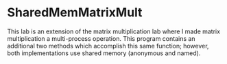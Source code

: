 # SharedMemMatrixMult
This lab is an extension of the matrix multiplication lab where I made matrix multiplication a multi-process operation. This program contains an additional two methods which accomplish this same function; however, both implementations use shared memory (anonymous and named).
